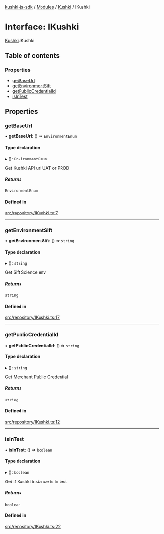 [kushki-js-sdk](../README.md) / [Modules](../modules.md) / [Kushki](../modules/Kushki.md) / IKushki

# Interface: IKushki

[Kushki](../modules/Kushki.md).IKushki

## Table of contents

### Properties

- [getBaseUrl](Kushki.IKushki.md#getbaseurl)
- [getEnvironmentSift](Kushki.IKushki.md#getenvironmentsift)
- [getPublicCredentialId](Kushki.IKushki.md#getpubliccredentialid)
- [isInTest](Kushki.IKushki.md#isintest)

## Properties

### getBaseUrl

• **getBaseUrl**: () => `EnvironmentEnum`

#### Type declaration

▸ (): `EnvironmentEnum`

Get Kushki API url UAT or PROD

##### Returns

`EnvironmentEnum`

#### Defined in

[src/repository/IKushki.ts:7](https://github.com/ksh-js-sdk-dev/kushki-js-sdk/blob/4f72c4a/src/repository/IKushki.ts#L7)

___

### getEnvironmentSift

• **getEnvironmentSift**: () => `string`

#### Type declaration

▸ (): `string`

Get Sift Science env

##### Returns

`string`

#### Defined in

[src/repository/IKushki.ts:17](https://github.com/ksh-js-sdk-dev/kushki-js-sdk/blob/4f72c4a/src/repository/IKushki.ts#L17)

___

### getPublicCredentialId

• **getPublicCredentialId**: () => `string`

#### Type declaration

▸ (): `string`

Get Merchant Public Credential

##### Returns

`string`

#### Defined in

[src/repository/IKushki.ts:12](https://github.com/ksh-js-sdk-dev/kushki-js-sdk/blob/4f72c4a/src/repository/IKushki.ts#L12)

___

### isInTest

• **isInTest**: () => `boolean`

#### Type declaration

▸ (): `boolean`

Get if Kushki instance is in test

##### Returns

`boolean`

#### Defined in

[src/repository/IKushki.ts:22](https://github.com/ksh-js-sdk-dev/kushki-js-sdk/blob/4f72c4a/src/repository/IKushki.ts#L22)
